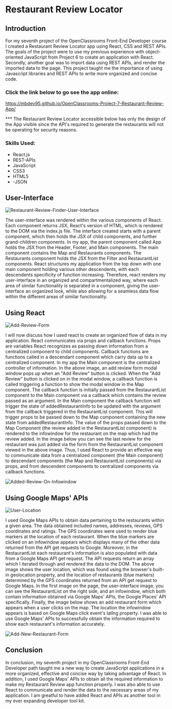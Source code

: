 # Restaurant Review Locator

## Introduction
For my seventh project of the OpenClassrooms Front-End Developer course I created a Restaurant Review Locator app using React, CSS and REST APIs. The goals of the project were to use my previous experience with object-oriented JavaScript from Project 6 to create an application with React.  Secondly, another goal was to import data using REST APIs, and render the imported data to the page.  This project taught me the importance of using Javascript libraries and REST APIs to write more organized and concise code. 

### Click the link below to go see the app online:

https://mbdev95.github.io/OpenClassrooms-Project-7-Restaurant-Review-App/

*** The Restaurant Review Locator accessible below has only the design of the App visible since the API's required to generate the restaurants will not be operating for security reasons.

### Skills Used:
- React.js
- REST-APIs
- JavaScript
- CSS3
- HTML5
- -JSON

## User-Interface
![Restaurant-Review-Finder-User-Interface](https://user-images.githubusercontent.com/77469447/128112031-ee9e2188-d676-4cef-b2ea-d829617f0747.PNG)

The user-interface was rendered within the various components of React. Each component returns JSX, React's version of HTML, which is rendered to the DOM via the index.js file.  The interface created starts with a parent component, which then holds the JSX of child components, and further grand-children components. In my app, the parent component called App holds the JSX from the Header, Footer, and Main components. The main component contains the Map and Restaurants components. The Restaurants component holds the JSX from the Filter and RestaurantList components. React structures my application from the top down with one main component holding various other descendents, with each descendents specificity of function increasing. Therefore, react renders my user-interface in an organized and compartmentalized way, where each area of similar functionality is separated in a component, giving the user-interface an organized look, while also allowing for a seamless data flow within the different areas of similar functionality.

## Using React
![Add-Review-Form](https://user-images.githubusercontent.com/77469447/128111719-009da3f8-1a60-4c46-a5a3-bc397bed9aba.PNG)

I will now discuss how I used react to create an organized flow of data in my application. React communicates via props and callback functions.  Props are variables React recognizes as passing down information from a centralized component to child components. Callback functions are functions called in a descendant component which carry data up to a centralized component.  In my app the Main component is the centralized controller of information. In the above image, an add review form modal window pops up when an "Add Review" button is clicked. When the "Add Review" button is clicked on in the modal window, a callback function is called triggering a function to show the modal window in the Map component.  The callback function is initially passed from the RestaurantList component to the Main component via a callback which contains the review passed as an argument. In the Main component the callback function will trigger the state of addedRestaurantInfo to be updated with the argument from the callback triggered in the RestaurantList component. This will trigger props to be passed down to the Map component containing the new state from addedRestaurantInfo. The value of the props passed down to the Map Component (the review added in the RestaurantList component) is rendered to the infowindow for the restaurant on the map which had the review added. In the image below you can see the last review for the restaurant was just added via the form from the RestaurantList component viewed in the above image. Thus, I used React to provide an effective way to communicate data from a centralized component (the Main component) to descendant components (the Map and RestaurantList components) via props, and from descendent components to centralized components via callback functions.

![Added-Review-On-Infowindow](https://user-images.githubusercontent.com/77469447/128111751-ab3a4764-2d84-400e-8742-d40be7c4ddda.PNG)



## Using Google Maps' APIs
![User-Location](https://user-images.githubusercontent.com/77469447/128111516-62ea14d7-7266-4052-8870-133fbb51f0a2.PNG)

I used Google Maps APIs to obtain data pertaining to the restaurants within a given area. The data obtained included names, addresses, reviews,  GPS coordinates and ratings.  The GPS coordinates were used to render blue markers at the location of each restaurant. When the blue markers are clicked on an infowindow appears which displays many of the other data returned from the API get requests to Google. Moreover, in the RestaurantList each restaurant's information is also populated with data from a Google Maps API get request.  The API requests return an array which I iterated through and rendered the data to the DOM. The above image shows the user location, which was found using the browser's built-in geolocation property, and the location of restaurants (blue markers) determined by the GPS coordinates returned from an API get request to Google Maps.  In the first image on the page, the user-interface image, you can see the RestaurantList on the right side, and an infowindow, which both contain information obtained via Google Maps' APIs, the Google Places' API specifically. Finally, the image below shows an add restaurant form which appears when a user clicks on the map. The location the infowindow appears is based on Google Maps click event's latlng property.  I was able to use Google Maps' APIs to successfully obtain the information required to show each restaurant's information accurately.

![Add-New-Restaurant-Form](https://user-images.githubusercontent.com/77469447/128225497-b5977afb-805b-46e8-8bbb-a5e63bb48c6e.PNG)

## Conclusion
In conclusion, my seventh project in my OpenClassrooms Front-End Developer path taught me a new way to create JavaScript applications in a more organized, effective and concise way by taking advantage of React. In addition, I used Google Maps' APIs to obtain all the required information to make my Restaurant Review app function properly. I was also able to use React to communicate and render the data to the necessary areas of my application. I am greatful to have added React and APIs as another tool in my ever expanding developer tool kit. 
